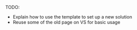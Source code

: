 TODO: 
- Explain how to use the template to set up a new solution
- Reuse some of the old page on VS for basic usage

